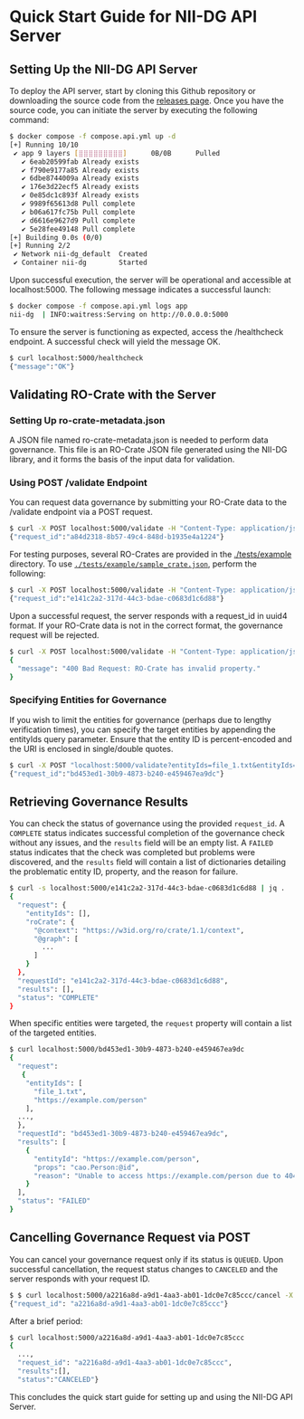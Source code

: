 # Quick Start Guide for NII-DG API Server

## Setting Up the NII-DG API Server

To deploy the API server, start by cloning this Github repository or downloading the source code from the [releases page](https://github.com/NII-DG/nii-dg/releases). Once you have the source code, you can initiate the server by executing the following command:

```bash
$ docker compose -f compose.api.yml up -d
[+] Running 10/10
 ✔ app 9 layers [⣿⣿⣿⣿⣿⣿⣿⣿⣿]      0B/0B      Pulled                            4.9s
   ✔ 6eab20599fab Already exists                                              0.0s
   ✔ f790e9177a85 Already exists                                              0.0s
   ✔ 6dbe8744009a Already exists                                              0.0s
   ✔ 176e3d22ecf5 Already exists                                              0.0s
   ✔ 0e85dc1c893f Already exists                                              0.0s
   ✔ 9989f65613d8 Pull complete                                               0.7s
   ✔ b06a617fc75b Pull complete                                               3.2s
   ✔ d6616e9627d9 Pull complete                                               3.2s
   ✔ 5e28fee49148 Pull complete                                               3.3s
[+] Building 0.0s (0/0)
[+] Running 2/2
 ✔ Network nii-dg_default  Created                                            0.1s
 ✔ Container nii-dg        Started                                            1.0s
```

Upon successful execution, the server will be operational and accessible at localhost:5000. The following message indicates a successful launch:

```bash
$ docker compose -f compose.api.yml logs app
nii-dg  | INFO:waitress:Serving on http://0.0.0.0:5000
```

To ensure the server is functioning as expected, access the /healthcheck endpoint. A successful check will yield the message OK.

```bash
$ curl localhost:5000/healthcheck
{"message":"OK"}
```

## Validating RO-Crate with the Server

### Setting Up ro-crate-metadata.json

A JSON file named ro-crate-metadata.json is needed to perform data governance. This file is an RO-Crate JSON file generated using the NII-DG library, and it forms the basis of the input data for validation.

### Using POST /validate Endpoint

You can request data governance by submitting your RO-Crate data to the /validate endpoint via a POST request.

```bash
$ curl -X POST localhost:5000/validate -H "Content-Type: application/json" -d @path/to/ro-crate-metadata
{"request_id":"a84d2318-8b57-49c4-848d-b1935e4a1224"}
```

For testing purposes, several RO-Crates are provided in the [./tests/example](./tests/example) directory. To use [`./tests/example/sample_crate.json`](./tests/example/sample_crate.json), perform the following:

```bash
$ curl -X POST localhost:5000/validate -H "Content-Type: application/json" -d @./tests/example/sample_crate.json
{"request_id":"e141c2a2-317d-44c3-bdae-c0683d1c6d88"}
```

Upon a successful request, the server responds with a request_id in uuid4 format. If your RO-Crate data is not in the correct format, the governance request will be rejected.

```bash
$ curl -X POST localhost:5000/validate -H "Content-Type: application/json" -d @path/to/wrong-ro-crate
{
  "message": "400 Bad Request: RO-Crate has invalid property."
}
```

### Specifying Entities for Governance

If you wish to limit the entities for governance (perhaps due to lengthy verification times), you can specify the target entities by appending the entityIds query parameter. Ensure that the entity ID is percent-encoded and the URI is enclosed in single/double quotes.

```bash
$ curl -X POST "localhost:5000/validate?entityIds=file_1.txt&entityIds=https%3A%2F%2Fexample.com%2Fperson" -H "Content-Type: application/json" -d @path/to/ro-crate-metadata
{"request_id":"bd453ed1-30b9-4873-b240-e459467ea9dc"}
```

## Retrieving Governance Results

You can check the status of governance using the provided `request_id`. A `COMPLETE` status indicates successful completion of the governance check without any issues, and the `results` field will be an empty list. A `FAILED` status indicates that the check was completed but problems were discovered, and the `results` field will contain a list of dictionaries detailing the problematic entity ID, property, and the reason for failure.

```bash
$ curl -s localhost:5000/e141c2a2-317d-44c3-bdae-c0683d1c6d88 | jq .
{
  "request": {
    "entityIds": [],
    "roCrate": {
      "@context": "https://w3id.org/ro/crate/1.1/context",
      "@graph": [
        ...
      ]
    }
  },
  "requestId": "e141c2a2-317d-44c3-bdae-c0683d1c6d88",
  "results": [],
  "status": "COMPLETE"
}
```

When specific entities were targeted, the `request` property will contain a list of the targeted entities.

```bash
$ curl localhost:5000/bd453ed1-30b9-4873-b240-e459467ea9dc
{
  "request":
   {
    "entityIds": [
      "file_1.txt",
      "https://example.com/person"
    ],
  ...,
  },
  "requestId": "bd453ed1-30b9-4873-b240-e459467ea9dc",
  "results": [
    {
      "entityId": "https://example.com/person",
      "props": "cao.Person:@id",
      "reason": "Unable to access https://example.com/person due to 404 Client Error: Not Found for url: https://example.com/person"
    }
  ],
  "status": "FAILED"
}
```

## Cancelling Governance Request via POST

You can cancel your governance request only if its status is `QUEUED`. Upon successful cancellation, the request status changes to `CANCELED` and the server responds with your request ID.

```bash
$ $ curl localhost:5000/a2216a8d-a9d1-4aa3-ab01-1dc0e7c85ccc/cancel -X POST
{"request_id": "a2216a8d-a9d1-4aa3-ab01-1dc0e7c85ccc"}
```

After a brief period:

```bash
$ curl localhost:5000/a2216a8d-a9d1-4aa3-ab01-1dc0e7c85ccc
{
  ...,
  "request_id": "a2216a8d-a9d1-4aa3-ab01-1dc0e7c85ccc",
  "results":[],
  "status":"CANCELED"}
```

This concludes the quick start guide for setting up and using the NII-DG API Server.

